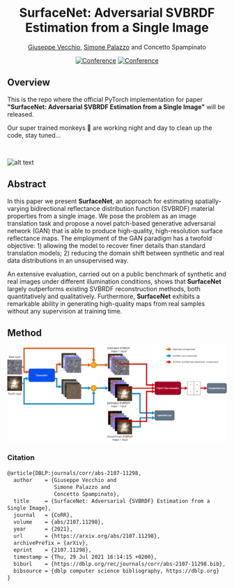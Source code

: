<div align="center">    
 
# SurfaceNet: Adversarial SVBRDF Estimation from a Single Image     
[Giuseppe Vecchio](https://github.com/giuvecchio), [Simone Palazzo](https://github.com/simopal6) and Concetto Spampinato

[![Conference](http://img.shields.io/badge/ICCV-2021-4b44ce.svg)](http://iccv2021.thecvf.com/home)
[![Conference](http://img.shields.io/badge/arXiv-b31b1b.svg)](https://arxiv.org/abs/2107.11298)

<!--  
Conference   
-->   
</div>
 
## Overview   
This is the repo where the official PyTorch implementation for paper __"SurfaceNet: Adversarial SVBRDF Estimation from a Single Image"__ will be released.

Our super trained monkeys 🐒 are working night and day to clean up the code, stay tuned...

<br/>

![alt text](https://github.com/perceivelab/surfacenet/blob/main/imgs/hd_sample.jpg?raw=true)

<!--![alt text](https://github.com/perceivelab/surfacenet/blob/main/imgs/figures/framework.png?raw=true)-->

## Abstract

In this paper we present **SurfaceNet**, an approach for estimating spatially-varying bidirectional reflectance distribution function (SVBRDF) material properties from a single image.
We pose the problem as an image translation task and propose a novel patch-based generative adversarial network (GAN) that is able to produce high-quality, high-resolution surface reflectance maps. The employment of the GAN paradigm has a twofold objective: 1) allowing the model to recover finer details than standard translation models; 2) reducing the domain shift between synthetic and real data distributions in an unsupervised way.

An extensive evaluation, carried out on a public benchmark of synthetic and real images under different illumination conditions, shows that **SurfaceNet** largely outperforms existing SVBRDF reconstruction methods, both quantitatively and qualitatively.
Furthermore, **SurfaceNet** exhibits a remarkable ability in generating high-quality maps from real samples without any supervision at training time. 

## Method
![alt text](https://github.com/perceivelab/surfacenet/blob/main/imgs/figures/framework.png?raw=true)
<!--
## Instructions   
First, install dependencies   
```bash
# clone project   
git clone https://github.com/perceivelab/surfacenet

# install requirements 
cd surfacenet
pip install -r requirements.txt
 ```   
 Next, navigate to the main and run it to strat the training.   
 ```bash
# module folder
cd surfacenet

# run training   
python main.py    
```
-->


### Citation   
```
@article{DBLP:journals/corr/abs-2107-11298,
  author    = {Giuseppe Vecchio and
               Simone Palazzo and
               Concetto Spampinato},
  title     = {SurfaceNet: Adversarial {SVBRDF} Estimation from a Single Image},
  journal   = {CoRR},
  volume    = {abs/2107.11298},
  year      = {2021},
  url       = {https://arxiv.org/abs/2107.11298},
  archivePrefix = {arXiv},
  eprint    = {2107.11298},
  timestamp = {Thu, 29 Jul 2021 16:14:15 +0200},
  biburl    = {https://dblp.org/rec/journals/corr/abs-2107-11298.bib},
  bibsource = {dblp computer science bibliography, https://dblp.org}
}
```   

